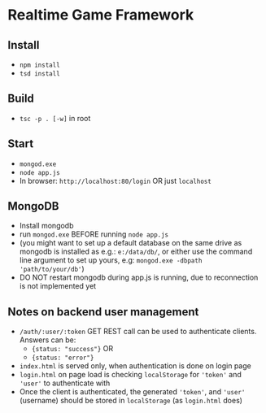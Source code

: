 # Realtime Game Framework

## Install

* `npm install`
* `tsd install`

## Build

* `tsc -p . [-w]` in root

## Start

* `mongod.exe`
* `node app.js`
* In browser: `http://localhost:80/login` OR just `localhost`

## MongoDB

* Install mongodb
* run `mongod.exe` BEFORE running `node app.js `
* (you might want to set up a default database on the same drive as mongodb is installed as e.g.: `e:/data/db/`, or either use the command line argument to set up yours, e.g: `mongod.exe -dbpath 'path/to/your/db'`)
* DO NOT restart mongodb during app.js is running, due to reconnection is not implemented yet

## Notes on backend user management

* `/auth/:user/:token` GET REST call can be used to authenticate clients. Answers can be:
  * `{status: "success"}` OR
  * `{status: "error"}`
* `index.html` is served only, when authentication is done on login page
* `login.html` on page load is checking `localStorage` for `'token'` and `'user'` to authenticate with
* Once the client is authenticated, the generated `'token'`, and `'user'` (username) should be stored in `localStorage` (as `login.html` does)
